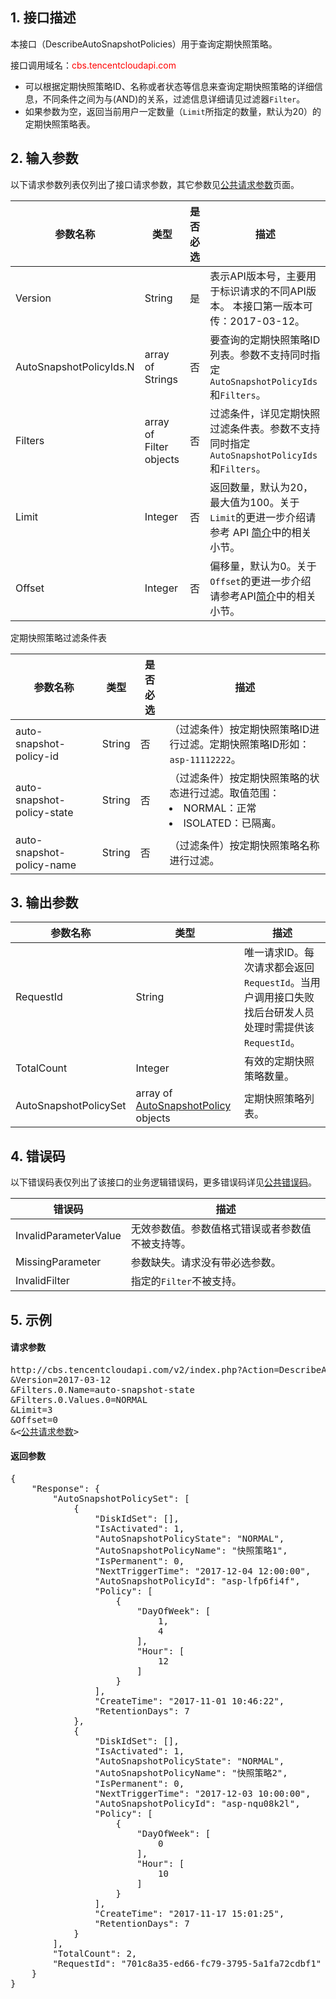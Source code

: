 ## 1. 接口描述
本接口（DescribeAutoSnapshotPolicies）用于查询定期快照策略。

接口调用域名：<font style="color:red">cbs.tencentcloudapi.com</font>

* 可以根据定期快照策略ID、名称或者状态等信息来查询定期快照策略的详细信息，不同条件之间为与(AND)的关系，过滤信息详细请见过滤器`Filter`。
* 如果参数为空，返回当前用户一定数量（`Limit`所指定的数量，默认为20）的定期快照策略表。

## 2. 输入参数
以下请求参数列表仅列出了接口请求参数，其它参数见[公共请求参数](/document/product/362/13181)页面。

| 参数名称 | 类型 | 是否必选 | 描述 |
|---------|---------|---------|---------|
| Version | String | 是 | 表示API版本号，主要用于标识请求的不同API版本。 本接口第一版本可传：2017-03-12。 |
| AutoSnapshotPolicyIds.N | array of Strings | 否 | 要查询的定期快照策略ID列表。参数不支持同时指定`AutoSnapshotPolicyIds`和`Filters`。 |
| Filters | array of Filter objects | 否 | 过滤条件，详见定期快照过滤条件表。参数不支持同时指定`AutoSnapshotPolicyIds`和`Filters`。 |
| Limit | Integer | 否 | 返回数量，默认为20，最大值为100。关于`Limit`的更进一步介绍请参考 API [简介](/document/362/13158)中的相关小节。 |
| Offset | Integer | 否 | 偏移量，默认为0。关于`Offset`的更进一步介绍请参考API[简介](/document/362/13158)中的相关小节。 |


定期快照策略过滤条件表

| 参数名称 | 类型 | 是否必选 | 描述 |
|---------|---------|---------|---------|
| auto-snapshot-policy-id | String | 否 |（过滤条件）按定期快照策略ID进行过滤。定期快照策略ID形如：`asp-11112222`。|
|auto-snapshot-policy-state | String | 否 |（过滤条件）按定期快照策略的状态进行过滤。取值范围：<br><li>NORMAL：正常<br><li>ISOLATED：已隔离。|
| auto-snapshot-policy-name | String | 否 |（过滤条件）按定期快照策略名称进行过滤。|

## 3. 输出参数

| 参数名称 | 类型 | 描述 |
|---------|---------|---------|
| RequestId | String | 唯一请求ID。每次请求都会返回`RequestId`。当用户调用接口失败找后台研发人员处理时需提供该`RequestId`。 |
| TotalCount | Integer | 有效的定期快照策略数量。 |
| AutoSnapshotPolicySet | array of [AutoSnapshotPolicy](/document/product/362/13155#AutoSnapshotPolicy) objects | 定期快照策略列表。 |



## 4. 错误码

以下错误码表仅列出了该接口的业务逻辑错误码，更多错误码详见[公共错误码](/document/product/362/13188)。

| 错误码 | 描述 |
|---------|---------|
| InvalidParameterValue | 无效参数值。参数值格式错误或者参数值不被支持等。 |
| MissingParameter | 参数缺失。请求没有带必选参数。 |
| InvalidFilter | 指定的`Filter`不被支持。 |

## 5. 示例

#### 请求参数

<pre>
http://cbs.tencentcloudapi.com/v2/index.php?Action=DescribeAutoSnapshotPolicies
&Version=2017-03-12
&Filters.0.Name=auto-snapshot-state
&Filters.0.Values.0=NORMAL
&Limit=3
&Offset=0
&<<a href="/document/product/362/13181">公共请求参数</a>>
</pre>

#### 返回参数

<pre>
{
	"Response": {
		"AutoSnapshotPolicySet": [
			{
				"DiskIdSet": [],
				"IsActivated": 1,
				"AutoSnapshotPolicyState": "NORMAL",
				"AutoSnapshotPolicyName": "快照策略1",
				"IsPermanent": 0,
				"NextTriggerTime": "2017-12-04 12:00:00",
				"AutoSnapshotPolicyId": "asp-lfp6fi4f",
				"Policy": [
					{
						"DayOfWeek": [
							1,
							4
						],
						"Hour": [
							12
						]
					}
				],
				"CreateTime": "2017-11-01 10:46:22",
				"RetentionDays": 7
			},
			{
				"DiskIdSet": [],
				"IsActivated": 1,
				"AutoSnapshotPolicyState": "NORMAL",
				"AutoSnapshotPolicyName": "快照策略2",
				"IsPermanent": 0,
				"NextTriggerTime": "2017-12-03 10:00:00",
				"AutoSnapshotPolicyId": "asp-nqu08k2l",
				"Policy": [
					{
						"DayOfWeek": [
							0
						],
						"Hour": [
							10
						]
					}
				],
				"CreateTime": "2017-11-17 15:01:25",
				"RetentionDays": 7
			}
		],
		"TotalCount": 2,
		"RequestId": "701c8a35-ed66-fc79-3795-5a1fa72cdbf1"
	}
}
</pre>

